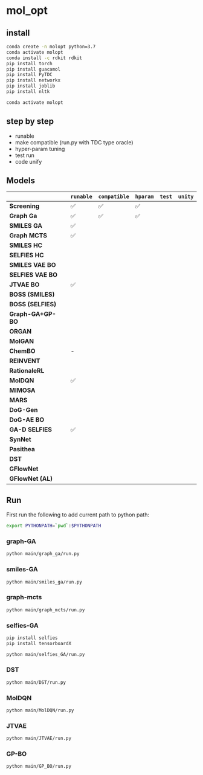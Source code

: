 # mol_opt



## install 

```bash
conda create -n molopt python=3.7
conda activate molopt 
conda install -c rdkit rdkit 
pip install torch 
pip install guacamol 
pip install PyTDC 
pip install networkx 
pip install joblib 
pip install nltk 
```

```bash
conda activate molopt 
```

## step by step  

- runable 
- make compatible (run.py with TDC type oracle)
- hyper-param tuning 
- test run 
- code unify 

## Models

|                    | `runable` | `compatible` | `hparam` | `test` | `unity` |
|--------------------|-----------|--------------|----------|--------|---------|
| **Screening**      | ✅         | ✅           | ✅       |        |         |
| **Graph Ga**       | ✅         | ✅           | ✅       |        |         |
| **SMILES GA**      | ✅         |              |          |        |         |
| **Graph MCTS**     | ✅         |              |          |        |         |
| **SMILES HC**      |           |              |          |        |         |
| **SELFIES HC**     |           |              |          |        |         |
| **SMILES VAE BO**  |           |              |          |        |         |
| **SELFIES VAE BO** |           |              |          |        |         |
| **JTVAE BO**       | ✅        |              |          |        |         |
| **BOSS (SMILES)**  |           |              |          |        |         |
| **BOSS (SELFIES)** |           |              |          |        |         |
| **Graph-GA+GP-BO** |           |              |          |        |         |
| **ORGAN**          |           |              |          |        |         |
| **MolGAN**         |           |              |          |        |         |
| **ChemBO**         | -         |              |          |        |         |
| **REINVENT**       |           |              |          |        |         |
| **RationaleRL**    |           |              |          |        |         |
| **MolDQN**         | ✅        |              |          |        |         |
| **MIMOSA**         |           |              |          |        |         |
| **MARS**           |           |              |          |        |         |
| **DoG-Gen**        |           |              |          |        |         |
| **DoG-AE BO**      |           |              |          |        |         |
| **GA-D SELFIES**           | ✅        |              |          |        |         |
| **SynNet**         |           |              |          |        |         |
| **Pasithea**       |           |              |          |        |         |
| **DST**            |           |              |          |        |         |
| **GFlowNet**       |           |              |          |        |         |
| **GFlowNet (AL)**  |           |              |          |        |         |

## Run 

First run the following to add current path to python path:
```bash
export PYTHONPATH=`pwd`:$PYTHONPATH
```

### graph-GA

```bash
python main/graph_ga/run.py
```

### smiles-GA 

```bash 
python main/smiles_ga/run.py 
```


### graph-mcts 

```bash
python main/graph_mcts/run.py 
``` 


### selfies-GA 

```bash
pip install selfies 
pip install tensorboardX 
```


```bash
python main/selfies_GA/run.py 
```


### DST 


```bash
python main/DST/run.py 
```


### MolDQN 

```bash
python main/MolDQN/run.py 
```




### JTVAE 

```bash
python main/JTVAE/run.py 
```



### GP-BO 


```bash 
python main/GP_BO/run.py 
```












